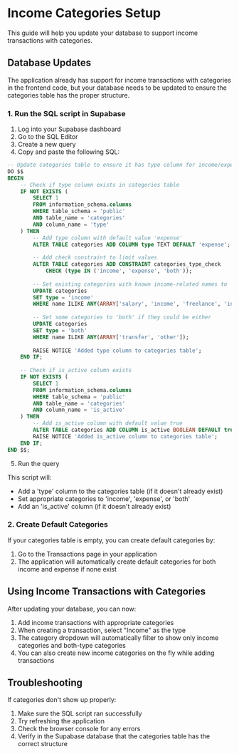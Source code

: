 # Income Categories Setup

This guide will help you update your database to support income transactions with categories.

## Database Updates

The application already has support for income transactions with categories in the frontend code, but your database needs to be updated to ensure the categories table has the proper structure.

### 1. Run the SQL script in Supabase

1. Log into your Supabase dashboard
2. Go to the SQL Editor
3. Create a new query
4. Copy and paste the following SQL:

```sql
-- Update categories table to ensure it has type column for income/expense categories
DO $$
BEGIN
    -- Check if type column exists in categories table
    IF NOT EXISTS (
        SELECT 1 
        FROM information_schema.columns 
        WHERE table_schema = 'public' 
        AND table_name = 'categories' 
        AND column_name = 'type'
    ) THEN
        -- Add type column with default value 'expense'
        ALTER TABLE categories ADD COLUMN type TEXT DEFAULT 'expense';
        
        -- Add check constraint to limit values
        ALTER TABLE categories ADD CONSTRAINT categories_type_check 
            CHECK (type IN ('income', 'expense', 'both'));
        
        -- Set existing categories with known income-related names to 'income' type
        UPDATE categories 
        SET type = 'income' 
        WHERE name ILIKE ANY(ARRAY['salary', 'income', 'freelance', 'investments', 'gifts', 'refunds']);
        
        -- Set some categories to 'both' if they could be either
        UPDATE categories 
        SET type = 'both' 
        WHERE name ILIKE ANY(ARRAY['transfer', 'other']);
        
        RAISE NOTICE 'Added type column to categories table';
    END IF;
    
    -- Check if is_active column exists
    IF NOT EXISTS (
        SELECT 1 
        FROM information_schema.columns 
        WHERE table_schema = 'public' 
        AND table_name = 'categories' 
        AND column_name = 'is_active'
    ) THEN
        -- Add is_active column with default value true
        ALTER TABLE categories ADD COLUMN is_active BOOLEAN DEFAULT true;
        RAISE NOTICE 'Added is_active column to categories table';
    END IF;
END $$;
```

5. Run the query

This script will:
- Add a 'type' column to the categories table (if it doesn't already exist)
- Set appropriate categories to 'income', 'expense', or 'both'
- Add an 'is_active' column (if it doesn't already exist)

### 2. Create Default Categories

If your categories table is empty, you can create default categories by:

1. Go to the Transactions page in your application
2. The application will automatically create default categories for both income and expense if none exist

## Using Income Transactions with Categories

After updating your database, you can now:

1. Add income transactions with appropriate categories
2. When creating a transaction, select "Income" as the type
3. The category dropdown will automatically filter to show only income categories and both-type categories
4. You can also create new income categories on the fly while adding transactions

## Troubleshooting

If categories don't show up properly:
1. Make sure the SQL script ran successfully
2. Try refreshing the application
3. Check the browser console for any errors
4. Verify in the Supabase database that the categories table has the correct structure 